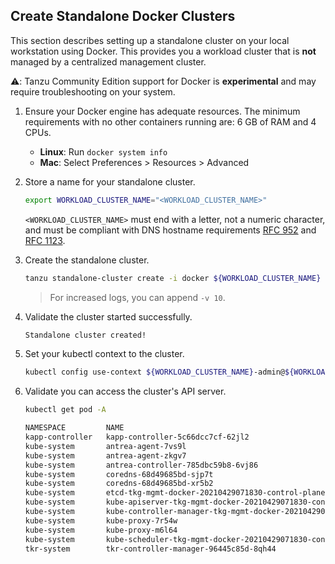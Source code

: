 ## Create Standalone Docker Clusters

This section describes setting up a standalone cluster on your local workstation
using Docker. This provides you a workload cluster that is **not** managed by a centralized management cluster.

⚠️: Tanzu Community Edition support for Docker is **experimental** and may require troubleshooting on your system.

1. Ensure your Docker engine has adequate resources. The  minimum requirements with no other containers running are: 6 GB of RAM and 4 CPUs.
    * **Linux**: Run ``docker system info``
    * **Mac**: Select Preferences > Resources > Advanced

1. Store a name for your standalone cluster.

    ```sh
    export WORKLOAD_CLUSTER_NAME="<WORKLOAD_CLUSTER_NAME>"
    ```
    ``<WORKLOAD_CLUSTER_NAME>`` must end with a letter, not a numeric character, and must be compliant with DNS hostname requirements [RFC 952](https://tools.ietf.org/html/rfc952) and [RFC 1123](https://tools.ietf.org/html/rfc1123).

1. Create the standalone cluster.

    ```sh
    tanzu standalone-cluster create -i docker ${WORKLOAD_CLUSTER_NAME}
    ```

    > For increased logs, you can append `-v 10`.

1. Validate the cluster started successfully.

    ```txt
    Standalone cluster created!
    ```

1. Set your kubectl context to the cluster.

    ```sh
    kubectl config use-context ${WORKLOAD_CLUSTER_NAME}-admin@${WORKLOAD_CLUSTER_NAME}
    ```

1. Validate you can access the cluster's API server.

    ```sh
    kubectl get pod -A

    NAMESPACE         NAME                                                                         READY   STATUS    RESTARTS   AGE
    kapp-controller   kapp-controller-5c66dcc7cf-62jl2                                             1/1     Running   0          3m52s
    kube-system       antrea-agent-7vs9l                                                           2/2     Running   0          3m52s
    kube-system       antrea-agent-zkgv7                                                           2/2     Running   0          3m28s
    kube-system       antrea-controller-785dbc59b8-6vj86                                           1/1     Running   0          3m52s
    kube-system       coredns-68d49685bd-sjp7t                                                     1/1     Running   0          3m52s
    kube-system       coredns-68d49685bd-xr5b2                                                     1/1     Running   0          3m52s
    kube-system       etcd-tkg-mgmt-docker-20210429071830-control-plane-vd8nl                      1/1     Running   0          4m12s
    kube-system       kube-apiserver-tkg-mgmt-docker-20210429071830-control-plane-vd8nl            1/1     Running   0          4m12s
    kube-system       kube-controller-manager-tkg-mgmt-docker-20210429071830-control-plane-vd8nl   1/1     Running   0          4m12s
    kube-system       kube-proxy-7r54w                                                             1/1     Running   0          3m28s
    kube-system       kube-proxy-m6l64                                                             1/1     Running   0          3m52s
    kube-system       kube-scheduler-tkg-mgmt-docker-20210429071830-control-plane-vd8nl            1/1     Running   0          4m12s
    tkr-system        tkr-controller-manager-96445c85d-8qh44                                       1/1     Running   0          3m52s
    ```
